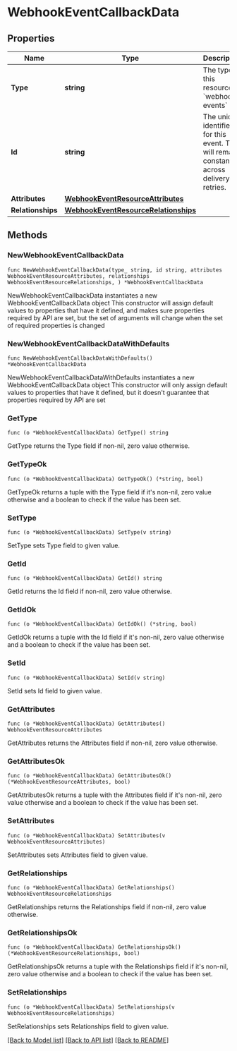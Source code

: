 # WebhookEventCallbackData

## Properties

Name | Type | Description | Notes
------------ | ------------- | ------------- | -------------
**Type** | **string** | The type of this resource: &#x60;webhook-events&#x60; | 
**Id** | **string** | The unique identifier for this event. This will remain constant across delivery retries.  | 
**Attributes** | [**WebhookEventResourceAttributes**](WebhookEventResourceAttributes.md) |  | 
**Relationships** | [**WebhookEventResourceRelationships**](WebhookEventResourceRelationships.md) |  | 

## Methods

### NewWebhookEventCallbackData

`func NewWebhookEventCallbackData(type_ string, id string, attributes WebhookEventResourceAttributes, relationships WebhookEventResourceRelationships, ) *WebhookEventCallbackData`

NewWebhookEventCallbackData instantiates a new WebhookEventCallbackData object
This constructor will assign default values to properties that have it defined,
and makes sure properties required by API are set, but the set of arguments
will change when the set of required properties is changed

### NewWebhookEventCallbackDataWithDefaults

`func NewWebhookEventCallbackDataWithDefaults() *WebhookEventCallbackData`

NewWebhookEventCallbackDataWithDefaults instantiates a new WebhookEventCallbackData object
This constructor will only assign default values to properties that have it defined,
but it doesn't guarantee that properties required by API are set

### GetType

`func (o *WebhookEventCallbackData) GetType() string`

GetType returns the Type field if non-nil, zero value otherwise.

### GetTypeOk

`func (o *WebhookEventCallbackData) GetTypeOk() (*string, bool)`

GetTypeOk returns a tuple with the Type field if it's non-nil, zero value otherwise
and a boolean to check if the value has been set.

### SetType

`func (o *WebhookEventCallbackData) SetType(v string)`

SetType sets Type field to given value.


### GetId

`func (o *WebhookEventCallbackData) GetId() string`

GetId returns the Id field if non-nil, zero value otherwise.

### GetIdOk

`func (o *WebhookEventCallbackData) GetIdOk() (*string, bool)`

GetIdOk returns a tuple with the Id field if it's non-nil, zero value otherwise
and a boolean to check if the value has been set.

### SetId

`func (o *WebhookEventCallbackData) SetId(v string)`

SetId sets Id field to given value.


### GetAttributes

`func (o *WebhookEventCallbackData) GetAttributes() WebhookEventResourceAttributes`

GetAttributes returns the Attributes field if non-nil, zero value otherwise.

### GetAttributesOk

`func (o *WebhookEventCallbackData) GetAttributesOk() (*WebhookEventResourceAttributes, bool)`

GetAttributesOk returns a tuple with the Attributes field if it's non-nil, zero value otherwise
and a boolean to check if the value has been set.

### SetAttributes

`func (o *WebhookEventCallbackData) SetAttributes(v WebhookEventResourceAttributes)`

SetAttributes sets Attributes field to given value.


### GetRelationships

`func (o *WebhookEventCallbackData) GetRelationships() WebhookEventResourceRelationships`

GetRelationships returns the Relationships field if non-nil, zero value otherwise.

### GetRelationshipsOk

`func (o *WebhookEventCallbackData) GetRelationshipsOk() (*WebhookEventResourceRelationships, bool)`

GetRelationshipsOk returns a tuple with the Relationships field if it's non-nil, zero value otherwise
and a boolean to check if the value has been set.

### SetRelationships

`func (o *WebhookEventCallbackData) SetRelationships(v WebhookEventResourceRelationships)`

SetRelationships sets Relationships field to given value.



[[Back to Model list]](../README.md#documentation-for-models) [[Back to API list]](../README.md#documentation-for-api-endpoints) [[Back to README]](../README.md)


